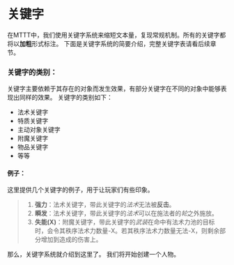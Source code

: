 # 关键字

在MTTT中，我们使用关键字系统来缩短文本量，复现常规机制。所有的关键字都将以**加粗**形式标注。
下面是关键字系统的简要介绍，完整关键字表请看后续章节。

### 关键字的类别：

关键字主要依赖于其存在的对象而发生效果，有部分关键字在不同的对象中能够表现出同样的效果。
关键字的类别如下：
* 法术关键字
* 特质关键字
* 主动对象关键字
* 附魔关键字
* 物品关键字
* 等等

#### 例子：

这里提供几个关键字的例子，用于让玩家们有些印象。

>1. **强力**：法术关键字，带此关键字的*法术*无法被**反击**。
>2. **瞬发**：法术关键字，带此关键字的*法术*可以在施法者的*轮*之外施放。
>3. **失能(X)**：附魔关键字，带此关键字的*武装*在命中有法术力池的目标时，会令其秩序法术力数量-X。若其秩序法术力数量无法-X，则剩余部分增加到造成的伤害上。

那么，关键字系统就介绍到这里了。
我们将开始创建一个人物。

